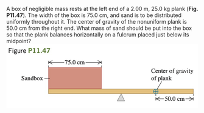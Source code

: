A box of negligible mass rests at the left end of a 2.00 m,
25.0 kg plank (**Fig. P11.47**). The width of the box is 75.0 cm, and sand
is to be distributed uniformly throughout it. The center of gravity of the
nonuniform plank is 50.0 cm from the right end. What mass of sand
should be put into the box so that the plank balances horizontally on a
fulcrum placed just below its midpoint?
![](e11.47.jpg)